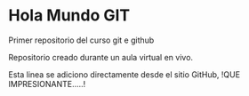 # Hola Mundo GIT
 Primer repositorio del curso git e github
 
 Repositorio creado durante un aula virtual en vivo.
 
 Esta linea se adiciono directamente desde el sitio GitHub, !QUE IMPRESIONANTE.....!

